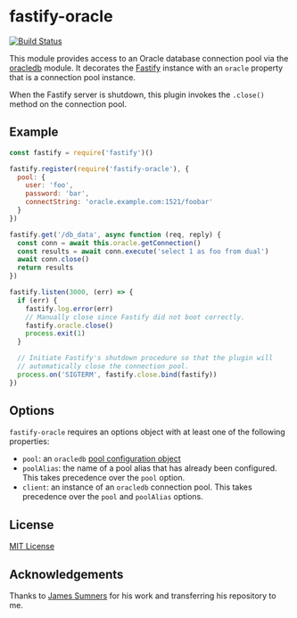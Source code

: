 # fastify-oracle
[![Build Status](https://travis-ci.org/jsumners/fastify-oracle.svg?branch=master)](https://travis-ci.org/jsumners/fastify-oracle)

This module provides access to an Oracle database connection pool via the
[oracledb](https://npm.im/oracledb) module. It decorates the [Fastify](https://fastify.io)
instance with an `oracle` property that is a connection pool instance.

When the Fastify server is shutdown, this plugin invokes the `.close()` method
on the connection pool.

## Example

```js
const fastify = require('fastify')()

fastify.register(require('fastify-oracle'), {
  pool: {
    user: 'foo',
    password: 'bar',
    connectString: 'oracle.example.com:1521/foobar'
  }
})

fastify.get('/db_data', async function (req, reply) {
  const conn = await this.oracle.getConnection()
  const results = await conn.execute('select 1 as foo from dual')
  await conn.close()
  return results
})

fastify.listen(3000, (err) => {
  if (err) {
    fastify.log.error(err)
    // Manually close since Fastify did not boot correctly.
    fastify.oracle.close()
    process.exit(1)
  }

  // Initiate Fastify's shutdown procedure so that the plugin will
  // automatically close the connection pool.
  process.on('SIGTERM', fastify.close.bind(fastify))
})
```

## Options

`fastify-oracle` requires an options object with at least one of the following
properties:

+ `pool`: an `oracledb` [pool configuration object](https://github.com/oracle/node-oracledb/blob/33331413/doc/api.md#createpool)
+ `poolAlias`: the name of a pool alias that has already been configured. This
takes precedence over the `pool` option.
+ `client`: an instance of an `oracledb` connection pool. This takes precedence
over the `pool` and `poolAlias` options.

## License

[MIT License](http://jsumners.mit-license.org/)

## Acknowledgements

Thanks to [James Sumners](https://github.com/jsumners) for his work and transferring his repository to me.
